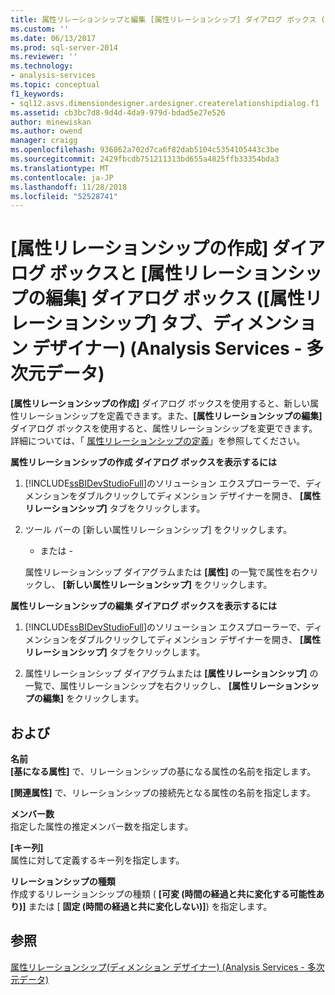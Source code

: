 ```yaml
---
title: 属性リレーションシップと編集 [属性リレーションシップ] ダイアログ ボックス ([属性リレーションシップ] タブ、ディメンション デザイナー) の作成 (Analysis Services - 多次元データ) |Microsoft Docs
ms.custom: ''
ms.date: 06/13/2017
ms.prod: sql-server-2014
ms.reviewer: ''
ms.technology:
- analysis-services
ms.topic: conceptual
f1_keywords:
- sql12.asvs.dimensiondesigner.ardesigner.createrelationshipdialog.f1
ms.assetid: cb3bc7d8-9d4d-4da9-979d-bdad5e27e526
author: minewiskan
ms.author: owend
manager: craigg
ms.openlocfilehash: 936862a702d7ca6f82dab5104c5354105443c3be
ms.sourcegitcommit: 2429fbcdb751211313bd655a4825ffb33354bda3
ms.translationtype: MT
ms.contentlocale: ja-JP
ms.lasthandoff: 11/28/2018
ms.locfileid: "52528741"
---
```

# <a name="create-attribute-relationship-and-edit-attribute-relationship-dialog-boxes-attribute-relationship-designer-tab-dimension-designer-analysis-services---multidimensional-data"></a>[属性リレーションシップの作成] ダイアログ ボックスと [属性リレーションシップの編集] ダイアログ ボックス ([属性リレーションシップ] タブ、ディメンション デザイナー) (Analysis Services - 多次元データ)
  **[属性リレーションシップの作成]** ダイアログ ボックスを使用すると、新しい属性リレーションシップを定義できます。また、**[属性リレーションシップの編集]** ダイアログ ボックスを使用すると、属性リレーションシップを変更できます。 詳細については、「 [属性リレーションシップの定義](multidimensional-models/attribute-relationships-define.md)」を参照してください。  
  
 **属性リレーションシップの作成 ダイアログ ボックスを表示するには**  
  
1.  [!INCLUDE[ssBIDevStudioFull](../includes/ssbidevstudiofull-md.md)]のソリューション エクスプローラーで、ディメンションをダブルクリックしてディメンション デザイナーを開き、 **[属性リレーションシップ]** タブをクリックします。  
  
2.  ツール バーの [新しい属性リレーションシップ] をクリックします。  
  
     - または -  
  
     属性リレーションシップ ダイアグラムまたは **[属性]** の一覧で属性を右クリックし、 **[新しい属性リレーションシップ]** をクリックします。  
  
 **属性リレーションシップの編集 ダイアログ ボックスを表示するには**  
  
1.  [!INCLUDE[ssBIDevStudioFull](../includes/ssbidevstudiofull-md.md)]のソリューション エクスプローラーで、ディメンションをダブルクリックしてディメンション デザイナーを開き、 **[属性リレーションシップ]** タブをクリックします。  
  
2.  属性リレーションシップ ダイアグラムまたは **[属性リレーションシップ]** の一覧で、属性リレーションシップを右クリックし、 **[属性リレーションシップの編集]** をクリックします。  
  
## <a name="options"></a>および  
 **名前**  
 **[基になる属性]** で、リレーションシップの基になる属性の名前を指定します。  
  
 **[関連属性]** で、リレーションシップの接続先となる属性の名前を指定します。  
  
 **メンバー数**  
 指定した属性の推定メンバー数を指定します。  
  
 **[キー列]**  
 属性に対して定義するキー列を指定します。  
  
 **リレーションシップの種類**  
 作成するリレーションシップの種類 ( **[可変 (時間の経過と共に変化する可能性あり)]** または [ **固定 (時間の経過と共に変化しない)]**) を指定します。  
  
## <a name="see-also"></a>参照  
 [属性リレーションシップ&#40;ディメンション デザイナー&#41; &#40;Analysis Services - 多次元データ&#41;](attribute-relationships-dimension-designer-analysis-services-multidimensional-data.md)  
  
  
